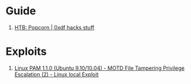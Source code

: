 
# Guide

1. [HTB: Popcorn | 0xdf hacks stuff](https://0xdf.gitlab.io/2020/06/23/htb-popcorn.html)
# Exploits

1. [Linux PAM 1.1.0 (Ubuntu 9.10/10.04) - MOTD File Tampering Privilege Escalation (2) - Linux local Exploit](https://www.exploit-db.com/exploits/14339)